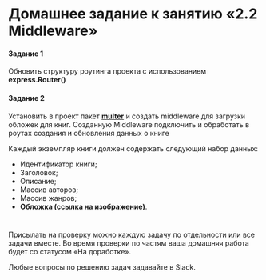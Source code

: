 # Домашнее задание к занятию «2.2 Middleware»

#### Задание 1
Обновить структуру роутинга проекта с использованием **express.Router()** 


#### Задание 2
Установить в проект пакет [**multer**](https://github.com/expressjs/multer/blob/master/doc/README-ru.md)
и создать middleware для загрузки обложек для книг. 
Созданную Middleware подключить и обработать в роутах создания и обновления данных о книге

Каждый экземпляр книги должен содержать следующий набор данных: 
 - Идентификатор книги;  
 - Заголовок; 
 - Описание;
 - Массив авторов;
 - Массив жанров;
 - **Обложка (ссылка на изображение)**.
 


#
Присылать на проверку можно каждую задачу по отдельности или все задачи вместе. 
Во время проверки по частям ваша домашняя работа будет со статусом «На доработке».

Любые вопросы по решению задач задавайте в Slack.
